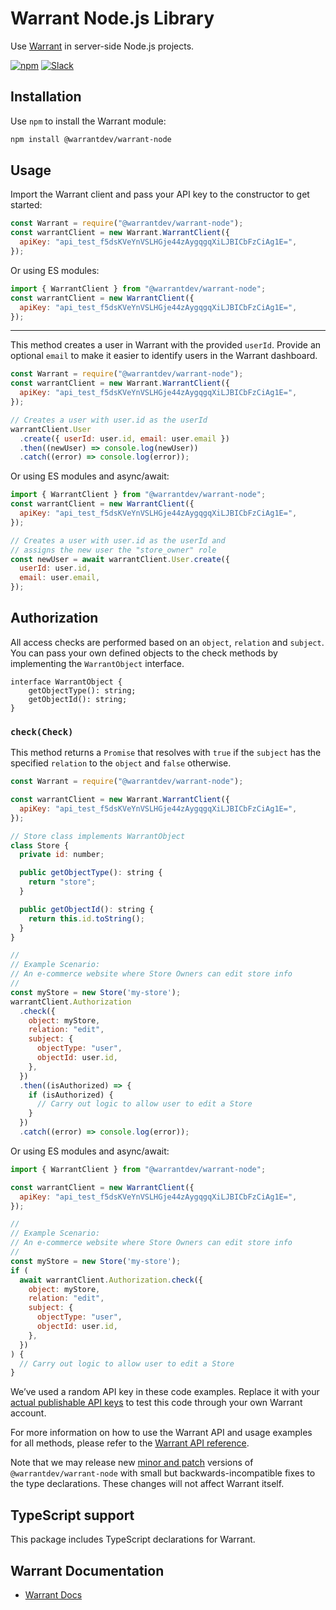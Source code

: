 # Warrant Node.js Library

Use [Warrant](https://warrant.dev/) in server-side Node.js projects.

[![npm](https://img.shields.io/npm/v/@warrantdev/warrant-node)](https://www.npmjs.com/package/@warrantdev/warrant-node)
[![Slack](https://img.shields.io/badge/slack-join-brightgreen)](https://join.slack.com/t/warrantcommunity/shared_invite/zt-12g84updv-5l1pktJf2bI5WIKN4_~f4w)

## Installation

Use `npm` to install the Warrant module:

```sh
npm install @warrantdev/warrant-node
```

## Usage

Import the Warrant client and pass your API key to the constructor to get started:

```js
const Warrant = require("@warrantdev/warrant-node");
const warrantClient = new Warrant.WarrantClient({
  apiKey: "api_test_f5dsKVeYnVSLHGje44zAygqgqXiLJBICbFzCiAg1E=",
});
```

Or using ES modules:

```js
import { WarrantClient } from "@warrantdev/warrant-node";
const warrantClient = new WarrantClient({
  apiKey: "api_test_f5dsKVeYnVSLHGje44zAygqgqXiLJBICbFzCiAg1E=",
});
```

---

This method creates a user in Warrant with the provided `userId`. Provide an optional `email` to make it easier to identify users in the Warrant dashboard.

```js
const Warrant = require("@warrantdev/warrant-node");
const warrantClient = new Warrant.WarrantClient({
  apiKey: "api_test_f5dsKVeYnVSLHGje44zAygqgqXiLJBICbFzCiAg1E=",
});

// Creates a user with user.id as the userId
warrantClient.User
  .create({ userId: user.id, email: user.email })
  .then((newUser) => console.log(newUser))
  .catch((error) => console.log(error));
```

Or using ES modules and async/await:

```js
import { WarrantClient } from "@warrantdev/warrant-node";
const warrantClient = new WarrantClient({
  apiKey: "api_test_f5dsKVeYnVSLHGje44zAygqgqXiLJBICbFzCiAg1E=",
});

// Creates a user with user.id as the userId and
// assigns the new user the "store_owner" role
const newUser = await warrantClient.User.create({
  userId: user.id,
  email: user.email,
});
```

## Authorization

All access checks are performed based on an `object`, `relation` and `subject`. You can pass your own defined objects to the check methods by implementing the `WarrantObject` interface.

```
interface WarrantObject {
    getObjectType(): string;
    getObjectId(): string;
}
```

### `check(Check)`

This method returns a `Promise` that resolves with `true` if the `subject` has the specified `relation` to the `object` and `false` otherwise.

```js
const Warrant = require("@warrantdev/warrant-node");

const warrantClient = new Warrant.WarrantClient({
  apiKey: "api_test_f5dsKVeYnVSLHGje44zAygqgqXiLJBICbFzCiAg1E=",
});

// Store class implements WarrantObject
class Store {
  private id: number;

  public getObjectType(): string {
    return "store";
  }

  public getObjectId(): string {
    return this.id.toString();
  }
}

//
// Example Scenario:
// An e-commerce website where Store Owners can edit store info
//
const myStore = new Store('my-store');
warrantClient.Authorization
  .check({
    object: myStore,
    relation: "edit",
    subject: {
      objectType: "user",
      objectId: user.id,
    },
  })
  .then((isAuthorized) => {
    if (isAuthorized) {
      // Carry out logic to allow user to edit a Store
    }
  })
  .catch((error) => console.log(error));
```

Or using ES modules and async/await:

```js
import { WarrantClient } from "@warrantdev/warrant-node";

const warrantClient = new WarrantClient({
  apiKey: "api_test_f5dsKVeYnVSLHGje44zAygqgqXiLJBICbFzCiAg1E=",
});

//
// Example Scenario:
// An e-commerce website where Store Owners can edit store info
//
const myStore = new Store('my-store');
if (
  await warrantClient.Authorization.check({
    object: myStore,
    relation: "edit",
    subject: {
      objectType: "user",
      objectId: user.id,
    },
  })
) {
  // Carry out logic to allow user to edit a Store
}
```

We’ve used a random API key in these code examples. Replace it with your
[actual publishable API keys](https://app.warrant.dev) to
test this code through your own Warrant account.

For more information on how to use the Warrant API and usage examples for all methods, please refer to the
[Warrant API reference](https://docs.warrant.dev).

Note that we may release new [minor and patch](https://semver.org/) versions of
`@warrantdev/warrant-node` with small but backwards-incompatible fixes to the type
declarations. These changes will not affect Warrant itself.

## TypeScript support

This package includes TypeScript declarations for Warrant.

## Warrant Documentation

- [Warrant Docs](https://docs.warrant.dev/)
